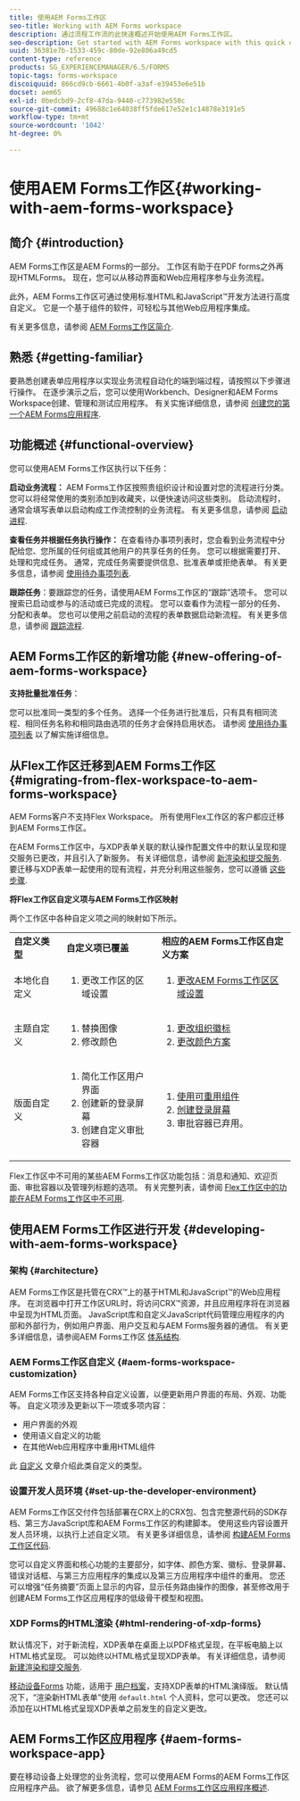 ```yaml
---
title: 使用AEM Forms工作区
seo-title: Working with AEM Forms workspace
description: 通过流程工作流的此快速概述开始使用AEM Forms工作区。
seo-description: Get started with AEM Forms workspace with this quick overview of the process workflows.
uuid: 36381e7b-1533-459c-80de-92e806a49cd5
content-type: reference
products: SG_EXPERIENCEMANAGER/6.5/FORMS
topic-tags: forms-workspace
discoiquuid: 866cd9cb-6661-4b0f-a3af-e39453e6e51b
docset: aem65
exl-id: 0bedcbd9-2cf8-47da-9440-c773982e550c
source-git-commit: 49688c1e64038ff5fde617e52e1c14878e3191e5
workflow-type: tm+mt
source-wordcount: '1042'
ht-degree: 0%

---
```


# 使用AEM Forms工作区{#working-with-aem-forms-workspace}

## 简介 {#introduction}

AEM Forms工作区是AEM Forms的一部分。 工作区有助于在PDF forms之外再现HTMLForms。 现在，您可以从移动界面和Web应用程序参与业务流程。

此外，AEM Forms工作区可通过使用标准HTML和JavaScript™开发方法进行高度自定义。 它是一个基于组件的软件，可轻松与其他Web应用程序集成。

有关更多信息，请参阅 [AEM Forms工作区简介](/help/forms/using/introduction-html-workspace.md).

## 熟悉 {#getting-familiar}

要熟悉创建表单应用程序以实现业务流程自动化的端到端过程，请按照以下步骤进行操作。 在逐步演示之后，您可以使用Workbench、Designer和AEM Forms Workspace创建、管理和测试应用程序。 有关实施详细信息，请参阅 [创建您的第一个AEM Forms应用程序](https://help.adobe.com/en_US/livecycle/11.0/CreateFirstApp/index.html).

## 功能概述 {#functional-overview}

您可以使用AEM Forms工作区执行以下任务：

**启动业务流程：** AEM Forms工作区按照贵组织设计和设置对您的流程进行分类。 您可以将经常使用的类别添加到收藏夹，以便快速访问这些类别。 启动流程时，通常会填写表单以启动构成工作流控制的业务流程。 有关更多信息，请参阅 [启动进程](/help/forms/using/starting-processes.md).

**查看任务并根据任务执行操作：** 在查看待办事项列表时，您会看到业务流程中分配给您、您所属的任何组或其他用户的共享任务的任务。 您可以根据需要打开、处理和完成任务。 通常，完成任务需要提供信息、批准表单或拒绝表单。 有关更多信息，请参阅 [使用待办事项列表](/help/forms/using/todo-lists.md).

**跟踪任务**：要跟踪您的任务，请使用AEM Forms工作区的“跟踪”选项卡。 您可以搜索已启动或参与的活动或已完成的流程。 您可以查看作为流程一部分的任务、分配和表单。 您也可以使用之前启动的流程的表单数据启动新流程。 有关更多信息，请参阅 [跟踪流程](/help/forms/using/tracking-processes.md).

## AEM Forms工作区的新增功能 {#new-offering-of-aem-forms-workspace}

**支持批量批准任务**：

您可以批准同一类型的多个任务。 选择一个任务进行批准后，只有具有相同流程、相同任务名称和相同路由选项的任务才会保持启用状态。 请参阅 [使用待办事项列表](/help/forms/using/todo-lists.md) 以了解实施详细信息。

## 从Flex工作区迁移到AEM Forms工作区 {#migrating-from-flex-workspace-to-aem-forms-workspace}

AEM Forms客户不支持Flex Workspace。 所有使用Flex工作区的客户都应迁移到AEM Forms工作区。

在AEM Forms工作区中，与XDP表单关联的默认操作配置文件中的默认呈现和提交服务已更改，并且引入了新服务。 有关详细信息，请参阅 [新渲染和提交服务](/help/forms/using/new-render-submit-service.md). 要迁移与XDP表单一起使用的现有流程，并充分利用这些服务，您可以遵循 [这些步骤](new-render-submit-service.md).

**将Flex工作区自定义项与AEM Forms工作区映射**

两个工作区中各种自定义项之间的映射如下所示。

<table>
 <tbody>
  <tr>
   <td><strong>自定义类型 </strong></td>
   <td><strong>自定义项已覆盖 </strong></td>
   <td><strong>相应的AEM Forms工作区自定义方案</strong></td>
  </tr>
  <tr>
   <td>本地化自定义</td>
   <td>
    <ol>
     <li>更改工作区的区域设置</li>
    </ol> </td>
   <td>
    <ol>
     <li><a href="/help/forms/using/changing-locale-user-interface.md">更改AEM Forms工作区区域设置</a></li>
    </ol> </td>
  </tr>
  <tr>
   <td>主题自定义</td>
   <td>
    <ol>
     <li>替换图像</li>
     <li>修改颜色</li>
    </ol> </td>
   <td>
    <ol>
     <li><a href="/help/forms/using/changing-organization-logo-branding.md">更改组织徽标</a> </li>
     <li><a href="/help/forms/using/changing-color-scheme-interface.md">更改颜色方案</a></li>
    </ol> </td>
  </tr>
  <tr>
   <td>版面自定义</td>
   <td>
    <ol>
     <li>简化工作区用户界面<br /> </li>
     <li>创建新的登录屏幕</li>
     <li>创建自定义审批容器</li>
    </ol> </td>
   <td>
    <ol>
     <li><a href="/help/forms/using/description-reusable-components.md">使用可重用组件</a></li>
     <li><a href="/help/forms/using/creating-new-login-screen.md">创建登录屏幕</a></li>
     <li>审批容器已弃用。</li>
    </ol> </td>
  </tr>
 </tbody>
</table>

Flex工作区中不可用的某些AEM Forms工作区功能包括：消息和通知、欢迎页面、审批容器以及管理列标题的选项。 有关完整列表，请参阅 [Flex工作区中的功能在AEM Forms工作区中不可用](/help/forms/using/features-flex-workspace-available-html.md).

## 使用AEM Forms工作区进行开发 {#developing-with-aem-forms-workspace}

### 架构 {#architecture}

AEM Forms工作区是托管在CRX™上的基于HTML和JavaScript™的Web应用程序。 在浏览器中打开工作区URL时，将访问CRX™资源，并且应用程序将在浏览器中呈现为HTML页面。 JavaScript库和自定义JavaScript代码管理应用程序的内部和外部行为，例如用户界面、用户交互和与AEM Forms服务器的通信。 有关更多详细信息，请参阅AEM Forms工作区 [体系结构](/help/forms/using/html-workspace-architecture.md).

### AEM Forms工作区自定义 {#aem-forms-workspace-customization}

AEM Forms工作区支持各种自定义设置，以便更新用户界面的布局、外观、功能等。 自定义项涉及更新以下一项或多项内容：

* 用户界面的外观
* 使用语义自定义的功能
* 在其他Web应用程序中重用HTML组件

此 [自定义](introduction-customizing-html-workspace.md#types-of-customizations) 文章介绍此类自定义的类型。

### 设置开发人员环境 {#set-up-the-developer-environment}

AEM Forms工作区交付件包括部署在CRX上的CRX包、包含完整源代码的SDK存档、第三方JavaScript库和AEM Forms工作区的构建脚本。 使用这些内容设置开发人员环境，以执行上述自定义项。 有关更多详细信息，请参阅 [构建AEM Forms工作区代码](introduction-customizing-html-workspace.md#building-html-workspace-code).

您可以自定义界面和核心功能的主要部分，如字体、颜色方案、徽标、登录屏幕、错误对话框、与第三方应用程序的集成以及第三方应用程序中组件的重用。 您还可以增强“任务摘要”页面上显示的内容，显示任务路由操作的图像，甚至修改用于创建AEM Forms工作区应用程序的低级骨干模型和视图。

### XDP Forms的HTML渲染 {#html-rendering-of-xdp-forms}

默认情况下，对于新流程，XDP表单在桌面上以PDF格式呈现，在平板电脑上以HTML格式呈现。 可以始终以HTML格式呈现XDP表单。 有关详细信息，请参阅 [新建渲染和提交服务](/help/forms/using/new-render-submit-service.md).

[移动设备Forms](https://helpx.adobe.com/livecycle/help/mobile-forms/introduction.html) 功能，适用于 [用户档案](https://helpx.adobe.com/livecycle/help/mobile-forms/creating-profile.html)，支持XDP表单的HTML演绎版。 默认情况下，“渲染新HTML表单”使用 `default.html` 个人资料，您可以更改。 您还可以添加在以HTML格式呈现XDP表单之前发生的自定义更改。

## AEM Forms工作区应用程序 {#aem-forms-workspace-app}

要在移动设备上处理您的业务流程，您可以使用AEM Forms的AEM Forms工作区应用程序产品。 欲了解更多信息，请参见 [AEM Forms工作区应用程序概述](https://helpx.adobe.com/livecycle/help/mobile-workspace/mobile-workspace-overview.html).
